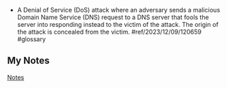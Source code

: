 - A Denial of Service (DoS) attack where an adversary sends a malicious Domain Name Service (DNS) request to a DNS server that fools the server into responding instead to the victim of the attack. The origin of the attack is concealed from the victim. #ref/2023/12/09/120659 #glossary
## My Notes
[Notes](mynotes/dns-reflection-notes.md)
